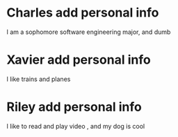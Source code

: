 # Charles add personal info
I am a sophomore software engineering major, and dumb
# Xavier  add personal info 
I like trains and planes
# Riley add personal info
I like to read and play video , and my dog is cool